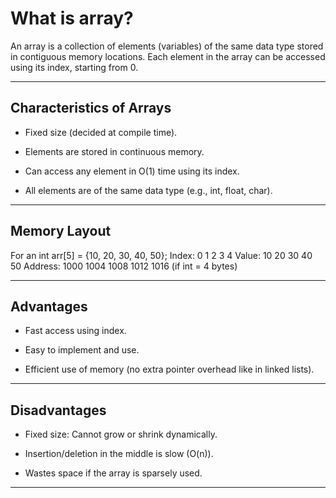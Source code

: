 # What is array?
An array is a collection of elements (variables) of the same data type stored in contiguous memory locations.
Each element in the array can be accessed using its index, starting from 0.

---
## Characteristics of Arrays
- Fixed size (decided at compile time).

- Elements are stored in continuous memory.

- Can access any element in O(1) time using its index.

- All elements are of the same data type (e.g., int, float, char).


---
## Memory Layout
For an int arr[5] = {10, 20, 30, 40, 50};
Index:     0    1    2    3    4
Value:    10   20   30   40   50
Address: 1000 1004 1008 1012 1016  (if int = 4 bytes)

---
## Advantages
- Fast access using index.

- Easy to implement and use.

- Efficient use of memory (no extra pointer overhead like in linked lists).

---
## Disadvantages
- Fixed size: Cannot grow or shrink dynamically.

- Insertion/deletion in the middle is slow (O(n)).

- Wastes space if the array is sparsely used.

---
